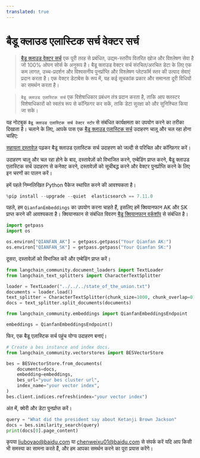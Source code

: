 ```yaml
---
translated: true
---
```


# बैडू क्लाउड एलास्टिक सर्च वेक्टर सर्च

>[बैडू क्लाउड वेक्टर सर्च](https://cloud.baidu.com/doc/BES/index.html?from=productToDoc) एक पूरी तरह से प्रबंधित, उद्यम-स्तरीय वितरित खोज और विश्लेषण सेवा है जो 100% ओपन सोर्स के अनुरूप है। बैडू क्लाउड वेक्टर सर्च संरचित/अरचित डेटा के लिए एक कम लागत, उच्च-प्रदर्शन और विश्वसनीय पुनर्प्राप्ति और विश्लेषण प्लेटफॉर्म स्तर की उत्पाद सेवाएं प्रदान करता है। एक वेक्टर डेटाबेस के रूप में, यह कई सूचकांक प्रकार और समानता दूरी विधियों का समर्थन करता है।

>`बैडू क्लाउड एलास्टिक सर्च` एक विशेषाधिकार प्रबंधन तंत्र प्रदान करता है, ताकि आप क्लस्टर विशेषाधिकारों को स्वतंत्र रूप से कॉन्फ़िगर कर सकें, ताकि डेटा सुरक्षा को और सुनिश्चित किया जा सके।

यह नोटबुक `बैडू क्लाउड एलास्टिक सर्च वेक्टर स्टोर` से संबंधित कार्यक्षमता का उपयोग करने का तरीका दिखाता है।
चलाने के लिए, आपके पास एक [बैडू क्लाउड एलास्टिक सर्च](https://cloud.baidu.com/product/bes.html) उदाहरण चालू और चल रहा होना चाहिए:

[सहायता दस्तावेज़](https://cloud.baidu.com/doc/BES/s/8llyn0hh4) पढ़कर बैडू क्लाउड एलास्टिक सर्च उदाहरण को जल्दी से परिचित और कॉन्फ़िगर करें।

उदाहरण चालू और चल रहा होने के बाद, दस्तावेज़ों को विभाजित करने, एम्बेडिंग प्राप्त करने, बैडू क्लाउड एलास्टिक सर्च उदाहरण से कनेक्ट करने, दस्तावेज़ों को सूचीबद्ध करने और वेक्टर पुनर्प्राप्ति करने के लिए इन चरणों का पालन करें।

हमें पहले निम्नलिखित Python पैकेज स्थापित करने की आवश्यकता है।

```python
%pip install --upgrade --quiet  elasticsearch == 7.11.0
```

पहले, हम `QianfanEmbeddings` का उपयोग करना चाहते हैं, इसलिए हमें क्वियानफान AK और SK प्राप्त करने की आवश्यकता है। क्वियानफान से संबंधित विवरण [बैडू क्वियानफान वर्कशॉप](https://cloud.baidu.com/product/wenxinworkshop) से संबंधित है।

```python
import getpass
import os

os.environ["QIANFAN_AK"] = getpass.getpass("Your Qianfan AK:")
os.environ["QIANFAN_SK"] = getpass.getpass("Your Qianfan SK:")
```

दूसरा, दस्तावेज़ों को विभाजित करें और एम्बेडिंग प्राप्त करें।

```python
from langchain_community.document_loaders import TextLoader
from langchain_text_splitters import CharacterTextSplitter

loader = TextLoader("../../../state_of_the_union.txt")
documents = loader.load()
text_splitter = CharacterTextSplitter(chunk_size=1000, chunk_overlap=0)
docs = text_splitter.split_documents(documents)

from langchain_community.embeddings import QianfanEmbeddingsEndpoint

embeddings = QianfanEmbeddingsEndpoint()
```

फिर, एक बैडू एलास्टिक सर्च पहुंच योग्य उदाहरण बनाएं।

```python
# Create a bes instance and index docs.
from langchain_community.vectorstores import BESVectorStore

bes = BESVectorStore.from_documents(
    documents=docs,
    embedding=embeddings,
    bes_url="your bes cluster url",
    index_name="your vector index",
)
bes.client.indices.refresh(index="your vector index")
```

अंत में, क्वेरी और डेटा पुनर्प्राप्त करें।

```python
query = "What did the president say about Ketanji Brown Jackson"
docs = bes.similarity_search(query)
print(docs[0].page_content)
```

कृपया <liuboyao@baidu.com> या <chenweixu01@baidu.com> से संपर्क करें यदि आप किसी भी समस्या का सामना करते हैं, और हम आपका समर्थन करने का पूरा प्रयास करेंगे।
